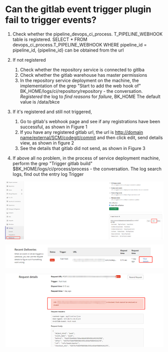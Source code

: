 # Can the gitlab event trigger plugin fail to trigger events?

1. Check whether the pipeline_devops_ci_process. T_PIPELINE_WEBHOOK table is registered. SELECT * FROM devops_ci_process.T_PIPELINE_WEBHOOK WHERE pipeline_id = pipeline_id, {pipeline_id} can be obtained from the url

2. If not registered

   1. Check whether the repository service is connected to gitlba
   2. Check whether the gitlab warehouse has master permissions
   3. In the repository service deployment on the machine, the implementation of the grep "Start to add the web hook of" BK_HOME/logs/ci/repository/repository - the conversation. *Registered* the log to *find* *reasons* for *failure*, BK_HOME The default value is /data/bkce

3. If it's registered and still not triggered,

   1. Go to gitlab's webhook page and see if any registrations have been successful, as shown in Figure 1
   2. If you have any registered gitlab url, the url is [http://domain name/external/SCM/codegit/commit](http://域名/external/scm/codegit/commit) and then click edit, send details view, as shown in figure 2
   3. See the details that gitlab did not send, as shown in Figure 3

4. If above all no problem, in the process of service deployment machine, perform the grep "Trigger gitlab build" $BK_HOME/logs/ci/process/process - the conversation. The log search logs, find out the entry log Trigger

   

![img](../../.gitbook/assets/image%20%2858%29%20%281%29.png)



![img](../../.gitbook/assets/image%20%2859%29.png)

![img](../../.gitbook/assets/image%20%2857%29.png)
